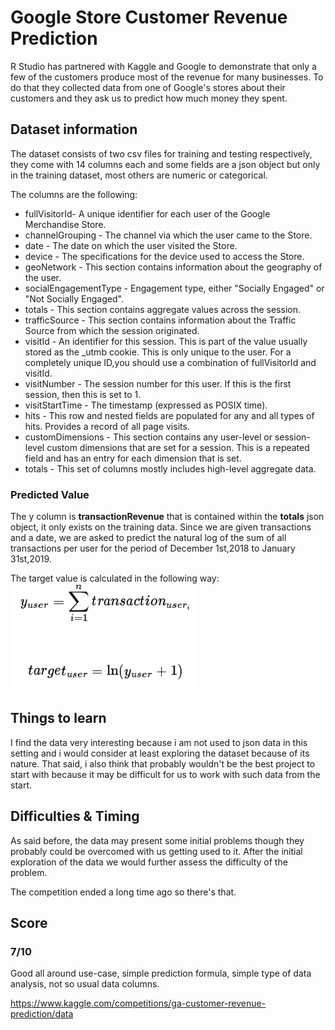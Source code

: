 # Google Store Customer Revenue Prediction
R Studio has partnered with Kaggle and Google to demonstrate that only a few of the customers produce most of the revenue for many businesses. To do that they collected data from one of Google's stores about their customers and they ask us to predict how much money they spent.

## Dataset information

The dataset consists of two csv files for training and testing respectively, they come with 14 columns each and some fields are a json object but only in the training dataset, most others are numeric or categorical.

The columns are the following:
- fullVisitorId- A unique identifier for each user of the Google Merchandise Store.
- channelGrouping - The channel via which the user came to the Store.
- date - The date on which the user visited the Store.
- device - The specifications for the device used to access the Store.
- geoNetwork - This section contains information about the geography of the user.
- socialEngagementType - Engagement type, either "Socially Engaged" or "Not Socially Engaged".
- totals - This section contains aggregate values across the session.
- trafficSource - This section contains information about the Traffic Source from which the session originated.
- visitId - An identifier for this session. This is part of the value usually stored as the _utmb cookie. This is only unique to the user. For a completely unique ID,you should use a combination of fullVisitorId and visitId.
- visitNumber - The session number for this user. If this is the first session, then this is set to 1.
- visitStartTime - The timestamp (expressed as POSIX time).
- hits - This row and nested fields are populated for any and all types of hits. Provides a record of all page visits.
- customDimensions - This section contains any user-level or session-level custom dimensions that are set for a session. This is a repeated field and has an entry for each dimension that is set.
- totals - This set of columns mostly includes high-level aggregate data.

### Predicted Value
The y column is **transactionRevenue** that is contained within the **totals** json object, it only exists on the training data. Since we are given transactions and a date, we are asked to predict the natural log of the sum of all transactions per user for the period of December 1st,2018 to January 31st,2019.

The target value is calculated in the following way:
![target_value](img/target_value.png)  

## Things to learn
I find the data very interesting because i am not used to json data in this setting and i would consider at least exploring the dataset because of its nature. That said, i also think that probably wouldn't be the best project to start with because it may be difficult for us to work with such data from the start.

## Difficulties & Timing
As said before, the data may present some initial problems though they probably could be overcomed with us getting used to it. 
After the initial exploration of the data we would further assess the difficulty of the problem.

The competition ended a long time ago so there's that.

## Score
### **7/10**
Good all around use-case, simple prediction formula, simple type of data analysis, not so usual data columns.

https://www.kaggle.com/competitions/ga-customer-revenue-prediction/data

